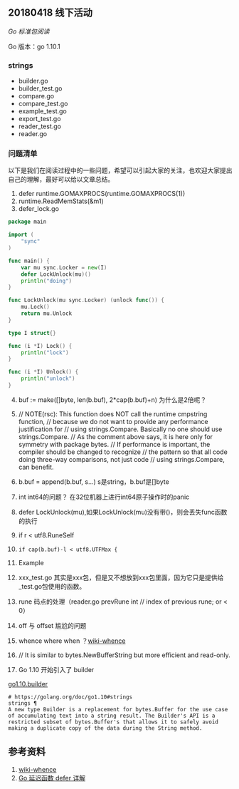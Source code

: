 ## 20180418 线下活动

*Go 标准包阅读*

Go 版本：go 1.10.1

### strings

- builder.go
- builder_test.go
- compare.go
- compare_test.go
- example_test.go
- export_test.go
- reader_test.go
- reader.go

### 问题清单

以下是我们在阅读过程中的一些问题，希望可以引起大家的关注，也欢迎大家提出自己的理解，最好可以给以文章总结。

1. defer runtime.GOMAXPROCS(runtime.GOMAXPROCS(1))
2. runtime.ReadMemStats(&m1)
3. defer_lock.go

```go
package main

import (
	"sync"
)

func main() {
	var mu sync.Locker = new(I)
	defer LockUnlock(mu)()
	println("doing")
}

func LockUnlock(mu sync.Locker) (unlock func()) {
	mu.Lock()
	return mu.Unlock
}

type I struct{}

func (i *I) Lock() {
	println("lock")
}

func (i *I) Unlock() {
	println("unlock")
}
```

4. 	buf := make([]byte, len(b.buf), 2*cap(b.buf)+n)  为什么是2倍呢？
5. // NOTE(rsc): This function does NOT call the runtime cmpstring function,
	// because we do not want to provide any performance justification for
	// using strings.Compare. Basically no one should use strings.Compare.
	// As the comment above says, it is here only for symmetry with package bytes.
	// If performance is important, the compiler should be changed to recognize
	// the pattern so that all code doing three-way comparisons, not just code
	// using strings.Compare, can benefit.

6. b.buf = append(b.buf, s...) s是string，b.buf是[]byte
7. int int64的问题？ 在32位机器上进行int64原子操作时的panic
8. defer LockUnlock(mu),如果LockUnlock(mu)没有带()，则会丢失func函数的执行
9. 	if r < utf8.RuneSelf 
10. 	if cap(b.buf)-l < utf8.UTFMax {
11. Example
12. xxx_test.go 其实是xxx包，但是又不想放到xxx包里面，因为它只是提供给_test.go包使用的函数。
13. rune 码点的处理（reader.go 	prevRune int   // index of previous rune; or < 0）
14. off 与 offset 尴尬的问题
15. whence where when ？[wiki-whence](https://en.wiktionary.org/wiki/whence)
16. // It is similar to bytes.NewBufferString but more efficient and read-only.
17. Go 1.10 开始引入了 builder 

[go1.10.builder](https://golang.org/doc/go1.10#strings)

```
# https://golang.org/doc/go1.10#strings
strings ¶
A new type Builder is a replacement for bytes.Buffer for the use case of accumulating text into a string result. The Builder's API is a restricted subset of bytes.Buffer's that allows it to safely avoid making a duplicate copy of the data during the String method.
```

## 参考资料

1. [wiki-whence](https://en.wiktionary.org/wiki/whence)
2. [Go 延迟函数 defer 详解](https://mp.weixin.qq.com/s/5xeAOYi3OoxCEPe-S2RE2Q)
